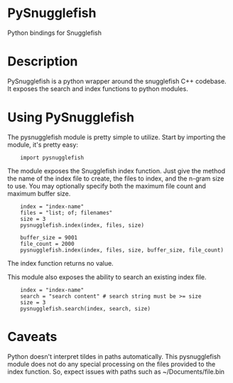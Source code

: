 PySnugglefish
=======================

Python bindings for Snugglefish

Description
===========
PySnugglefish is a python wrapper around the snugglefish C++ codebase. It exposes the search and index functions to python modules.

Using PySnugglefish
===================
The pysnugglefish module is pretty simple to utilize.
Start by importing the module, it's pretty easy:

		import pysnugglefish

The module exposes the Snugglefish index function.
Just give the method the name of the index file to create, the files to index, and the n-gram size to use.
You may optionally specify both the maximum file count and maximum buffer size.
		
		index = "index-name"
		files = "list; of; filenames"
		size = 3
		pysnugglefish.index(index, files, size)
		
		buffer_size = 9001
		file_count = 2000
		pysnugglefish.index(index, files, size, buffer_size, file_count)
		
The index function returns no value.  

This module also exposes the ability to search an existing index file.

		index = "index-name"
		search = "search content" # search string must be >= size
		size = 3
		pysnugglefish.search(index, search, size)

Caveats
=======
Python doesn't interpret tildes in paths automatically. This pysnugglefish module does not do any special processing on the files provided to the index function. So, expect issues with paths such as ~/Documents/file.bin